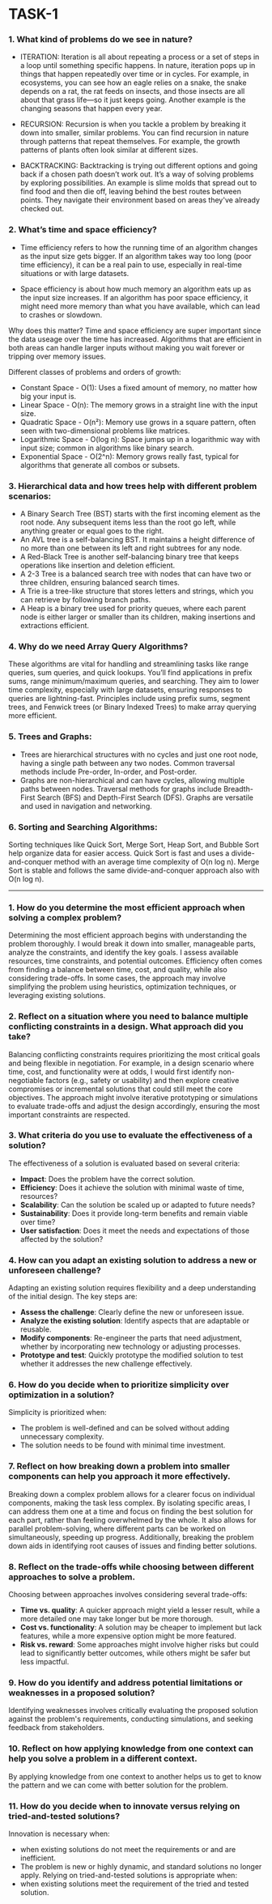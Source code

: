 # TASK-1
### 1. **What kind of problems do we see in nature?**

* ITERATION: Iteration is all about repeating a process or a set of steps in a loop until something specific happens. In nature, iteration pops up in things that happen repeatedly over time or in cycles. For example, in ecosystems, you can see how an eagle relies on a snake, the snake depends on a rat, the rat feeds on insects, and those insects are all about that grass life—so it just keeps going. Another example is the changing seasons that happen every year.

* RECURSION: Recursion is when you tackle a problem by breaking it down into smaller, similar problems. You can find recursion in nature through patterns that repeat themselves. For example, the growth patterns of plants often look similar at different sizes.

* BACKTRACKING: Backtracking is trying out different options and going back if a chosen path doesn’t work out. It’s a way of solving problems by exploring possibilities. An example is slime molds that spread out to find food and then die off, leaving behind the best routes between points. They navigate their environment based on areas they've already checked out.

### 2. **What’s time and space efficiency?**

* Time efficiency refers to how the running time of an algorithm changes as the input size gets bigger. If an algorithm takes way too long (poor time efficiency), it can be a real pain to use, especially in real-time situations or with large datasets.

* Space efficiency is about how much memory an algorithm eats up as the input size increases. If an algorithm has poor space efficiency, it might need more memory than what you have available, which can lead to crashes or slowdown.

Why does this matter?
Time and space efficiency are super important since the data useage over the time has increased. Algorithms that are efficient in both areas can handle larger inputs without making you wait forever or tripping over memory issues.

Different classes of problems and orders of growth:
- Constant Space - O(1): Uses a fixed amount of memory, no matter how big your input is.
- Linear Space - O(n): The memory grows in a straight line with the input size.
- Quadratic Space - O(n²): Memory use grows in a square pattern, often seen with two-dimensional problems like matrices.
- Logarithmic Space - O(log n): Space jumps up in a logarithmic way with input size; common in algorithms like binary search.
- Exponential Space - O(2^n): Memory grows really fast, typical for algorithms that generate all combos or subsets.

### 3. **Hierarchical data and how trees help with different problem scenarios:**
* A Binary Search Tree (BST) starts with the first incoming element as the root node. Any subsequent items less than the root go left, while anything greater or equal goes to the right.
* An AVL tree is a self-balancing BST. It maintains a height difference of no more than one between its left and right subtrees for any node.
* A Red-Black Tree is another self-balancing binary tree that keeps operations like insertion and deletion efficient.
* A 2-3 Tree is a balanced search tree with nodes that can have two or three children, ensuring balanced search times.
* A Trie is a tree-like structure that stores letters and strings, which you can retrieve by following branch paths.
* A Heap is a binary tree used for priority queues, where each parent node is either larger or smaller than its children, making insertions and extractions efficient.

### 4. **Why do we need Array Query Algorithms?** 
 These algorithms are vital for handling and streamlining tasks like range queries, sum queries, and quick lookups. You’ll find applications in prefix sums, range minimum/maximum queries, and searching. They aim to lower time complexity, especially with large datasets, ensuring responses to queries are lightning-fast. Principles include using prefix sums, segment trees, and Fenwick trees (or Binary Indexed Trees) to make array querying more efficient.

### 5. **Trees and Graphs:**
 * Trees are hierarchical structures with no cycles and just one root node, having a single path between any two nodes. Common traversal methods include Pre-order, In-order, and Post-order.
* Graphs are non-hierarchical and can have cycles, allowing multiple paths between nodes. Traversal methods for graphs include Breadth-First Search (BFS) and Depth-First Search (DFS). Graphs are versatile and used in navigation and networking.

### 6. **Sorting and Searching Algorithms:**
Sorting techniques like Quick Sort, Merge Sort, Heap Sort, and Bubble Sort help organize data for easier access. Quick Sort is fast and uses a divide-and-conquer method with an average time complexity of O(n log n). Merge Sort is stable and follows the same divide-and-conquer approach also with O(n log n).

---

### 1. **How do you determine the most efficient approach when solving a complex problem?**
   Determining the most efficient approach begins with understanding the problem thoroughly. I would break it down into smaller, manageable parts, analyze the constraints, and identify the key goals. I assess available resources, time constraints, and potential outcomes. Efficiency often comes from finding a balance between time, cost, and quality, while also considering trade-offs. In some cases, the approach may involve simplifying the problem using heuristics, optimization techniques, or leveraging existing solutions.

### 2. **Reflect on a situation where you need to balance multiple conflicting constraints in a design. What approach did you take?**
   Balancing conflicting constraints requires prioritizing the most critical goals and being flexible in negotiation. For example, in a design scenario where time, cost, and functionality were at odds, I would first identify non-negotiable factors (e.g., safety or usability) and then explore creative compromises or incremental solutions that could still meet the core objectives. The approach might involve iterative prototyping or simulations to evaluate trade-offs and adjust the design accordingly, ensuring the most important constraints are respected.

### 3. **What criteria do you use to evaluate the effectiveness of a solution?**
   The effectiveness of a solution is evaluated based on several criteria:
   - **Impact**: Does the problem have the correct solution.
   - **Efficiency**: Does it achieve the solution with minimal waste of time, resources?
   - **Scalability**: Can the solution be scaled up or adapted to future needs?
   - **Sustainability**: Does it provide long-term benefits and remain viable over time?
   - **User satisfaction**: Does it meet the needs and expectations of those affected by the solution?

### 4. **How can you adapt an existing solution to address a new or unforeseen challenge?**
   Adapting an existing solution requires flexibility and a deep understanding of the initial design. The key steps are:
   - **Assess the challenge**: Clearly define the new or unforeseen issue.
   - **Analyze the existing solution**: Identify aspects that are adaptable or reusable.
   - **Modify components**: Re-engineer the parts that need adjustment, whether by incorporating new technology or adjusting processes.
   - **Prototype and test**: Quickly prototype the modified solution to test whether it addresses the new challenge effectively.

### 6. **How do you decide when to prioritize simplicity over optimization in a solution?**
   Simplicity is prioritized when:
   - The problem is well-defined and can be solved without adding unnecessary complexity.
   - The solution needs to be found with minimal time investment.

### 7. **Reflect on how breaking down a problem into smaller components can help you approach it more effectively.**
   Breaking down a complex problem allows for a clearer focus on individual components, making the task less complex. By isolating specific areas, I can address them one at a time and focus on finding the best solution for each part, rather than feeling overwhelmed by the whole. It also allows for parallel problem-solving, where different parts can be worked on simultaneously, speeding up progress. Additionally, breaking the problem down aids in identifying root causes of issues and finding better solutions.

### 8. **Reflect on the trade-offs while choosing between different approaches to solve a problem.**
   Choosing between approaches involves considering several trade-offs:
   - **Time vs. quality**: A quicker approach might yield a lesser result, while a more detailed one may take longer but be more thorough.
   - **Cost vs. functionality**: A solution may be cheaper to implement but lack features, while a more expensive option might be more featured.
   - **Risk vs. reward**: Some approaches might involve higher risks but could lead to significantly better outcomes, while others might be safer but less impactful.

### 9. **How do you identify and address potential limitations or weaknesses in a proposed solution?**
   Identifying weaknesses involves critically evaluating the proposed solution against the problem's requirements, conducting simulations, and seeking feedback from stakeholders.

### 10. **Reflect on how applying knowledge from one context can help you solve a problem in a different context.**
   By applying knowledge from one context to another helps us to get to know the pattern and we can come with better solution for the problem.

### 11. **How do you decide when to innovate versus relying on tried-and-tested solutions?**
   Innovation is necessary when:
   - when existing solutions do not meet the requirements or and are inefficient.
  - The problem is new or highly dynamic, and standard solutions no longer apply.
   Relying on tried-and-tested solutions is appropriate when:
   - when existing solutions meet the requirement of the tried and tested solution.

